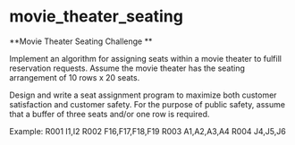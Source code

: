 # movie_theater_seating
**Movie Theater Seating Challenge 
**

Implement an algorithm for assigning seats within a movie theater to fulfill reservation requests. Assume the movie theater has the seating arrangement of 10 rows x
20 seats.

Design and write a seat assignment program to maximize both customer satisfaction and customer safety. For the purpose of public safety, assume that a buffer of
three seats and/or one row is required.


Example: 
R001 I1,I2
R002 F16,F17,F18,F19 
R003 A1,A2,A3,A4 
R004 J4,J5,J6
